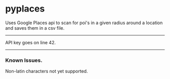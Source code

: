# pyplaces
Uses Google Places api to scan for poi's in a given radius around a location and saves them in a csv file.


**************************************************
API key goes on line 42.
**************************************************

### Known Issues.
Non-latin characters not yet supported.
